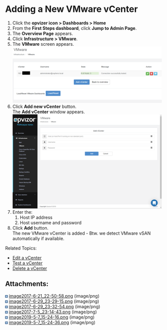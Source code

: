 # Adding a New VMware vCenter

1.  Click the **opvizer icon \> Dashboards \> Home**
2.  From the **First Steps dashboard**, click **Jump to Admin Page**.
3.  The **Overview Page** appears.
4.  Click **Infrastructure \> VMware**.
5.  The **VMware** screen appears.  
    ![](attachments/84026819/898629690.png?height=400)
6.  Click **Add new vCenter** button.  
    The **Add vCenter** window appears.  
    ![](attachments/84026819/898695212.png?height=400)
7.  Enter the:
    1.  Host IP address
    2.  Host username and password
8.  Click **Add** button.  
    The new VMware vCenter is added - Btw. we detect VMware vSAN
    automatically if available.

Related Topics:

  - [Edit a
    vCenter](https://opvizor.atlassian.net/wiki/spaces/OPVPA/pages/84026929/Editing+a+vCenter)
  - [Test a
    vCenter](https://opvizor.atlassian.net/wiki/spaces/OPVPA/pages/84027110/Testing+a+vCenter)
  - [Delete a
    vCenter](https://opvizor.atlassian.net/wiki/spaces/OPVPA/pages/84027265/Deleting+a+vCenter)

  

<div class="pageSectionHeader">

## Attachments:

</div>

<div class="greybox" data-align="left">

![](images/icons/bullet_blue.gif)
[image2017-6-21\_22-50-58.png](attachments/84026819/84026832.png)
(image/png)  
![](images/icons/bullet_blue.gif)
[image2017-6-29\_23-29-15.png](attachments/84026819/84026836.png)
(image/png)  
![](images/icons/bullet_blue.gif)
[image2017-6-29\_23-32-54.png](attachments/84026819/84026840.png)
(image/png)  
![](images/icons/bullet_blue.gif)
[image2017-7-5\_23-14-43.png](attachments/84026819/84125259.png)
(image/png)  
![](images/icons/bullet_blue.gif)
[image2019-5-7\_15-24-16.png](attachments/84026819/898629690.png)
(image/png)  
![](images/icons/bullet_blue.gif)
[image2019-5-7\_15-24-36.png](attachments/84026819/898695212.png)
(image/png)  

</div>
